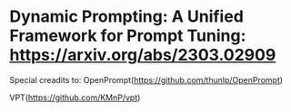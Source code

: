 # Dynamic Prompting: A Unified Framework for Prompt Tuning: https://arxiv.org/abs/2303.02909

Special creadits to: 
OpenPrompt(https://github.com/thunlp/OpenPrompt)

VPT(https://github.com/KMnP/vpt)